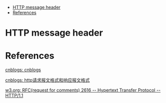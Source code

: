 <!-- MarkdownTOC -->

- [HTTP message header](#http-message-header)
- [References](#references)

<!-- /MarkdownTOC -->

# HTTP message header

# References

[cnblogs: cnblogs](https://www.cnblogs.com/chenguangliang/p/6708592.html)<br/>

[cnblogs: http请求报文格式和响应报文格式](https://www.cnblogs.com/CodingUniversal/p/7524088.html)<br/>


[w3.org: RFC(request for comments) 2616 -- Hypertext Transfer Protocol -- HTTP/1.1](https://www.w3.org/Protocols/rfc2616/rfc2616.html)<br/>

